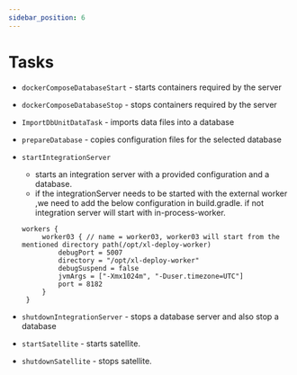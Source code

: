 ```yaml
---
sidebar_position: 6
---
```


# Tasks

* `dockerComposeDatabaseStart` - starts containers required by the server
* `dockerComposeDatabaseStop` - stops containers required by the server
* `ImportDbUnitDataTask` - imports data files into a database
* `prepareDatabase` - copies configuration files for the selected database
* `startIntegrationServer` 
  - starts an integration server with a provided configuration and a database.
  - if the integrationServer needs to be started with the external worker ,we need to add the below configuration in build.gradle. if not integration server will start with in-process-worker.

   ```grovvy
   workers {      
        worker03 { // name = worker03, worker03 will start from the mentioned directory path(/opt/xl-deploy-worker)
            debugPort = 5007
            directory = "/opt/xl-deploy-worker"
            debugSuspend = false
            jvmArgs = ["-Xmx1024m", "-Duser.timezone=UTC"]
            port = 8182
        }
    }
    ```
  
* `shutdownIntegrationServer` - stops a database server and also stop a database
* `startSatellite` - starts satellite.
* `shutdownSatellite` - stops satellite.
